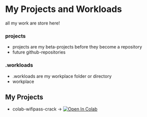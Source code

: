 # My Projects and Workloads
all my work are store here!

### projects
* projects are my beta-projects before they become a repository
* future github-repositories

### .workloads
* .workloads are my workplace folder or directory
* workplace

## My Projects

- colab-wifipass-crack ->
[![Open In Colab](https://colab.research.google.com/assets/colab-badge.svg)](https://raw.githubusercontent.com/lolenseu/projects/main/colab-wifipass-crack/start.ipynb)
